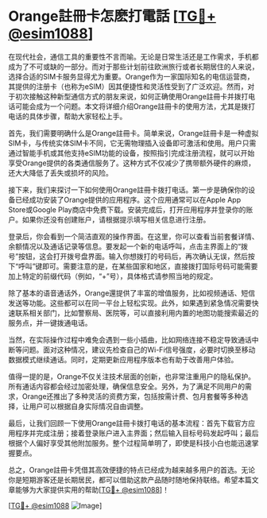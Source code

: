 # Orange註冊卡怎麽打電話 [[TG💪+ @esim1088](https://t.me/s/esim1088)]

在现代社会，通信工具的重要性不言而喻。无论是日常生活还是工作需求，手机都成为了不可或缺的一部分。而对于那些计划前往欧洲旅行或者长期居住的人来说，选择合适的SIM卡服务显得尤为重要。Orange作为一家国际知名的电信运营商，其提供的注册卡（也称为eSIM）因其便捷性和灵活性受到了广泛欢迎。然而，对于初次接触这种新型通信方式的朋友来说，如何正确使用Orange註冊卡并拨打电话可能会成为一个问题。本文将详细介绍Orange註冊卡的使用方法，尤其是拨打电话的具体步骤，帮助大家轻松上手。

首先，我们需要明确什么是Orange註冊卡。简单来说，Orange註冊卡是一种虚拟SIM卡，与传统实体SIM卡不同，它无需物理插入设备即可激活和使用。用户只需通过智能手机或其他支持eSIM功能的设备，按照指引完成注册流程，就可以开始享受Orange提供的各类通信服务了。这种方式不仅减少了携带额外硬件的麻烦，还大大降低了丢失或损坏的风险。

接下来，我们来探讨一下如何使用Orange註冊卡拨打电话。第一步是确保你的设备已经成功安装了Orange提供的应用程序。这个应用通常可以在Apple App Store或Google Play商店中免费下载。安装完成后，打开应用程序并登录你的账户。如果你还没有创建账户，请根据提示填写相关信息进行注册。

登录后，你会看到一个简洁直观的操作界面。在这里，你可以查看当前套餐详情、余额情况以及通话记录等信息。要发起一个新的电话呼叫，点击主界面上的“拨号”按钮，这会打开拨号盘界面。输入你想拨打的号码后，再次确认无误，然后按下“呼叫”键即可。需要注意的是，在某些国家和地区，直接拨打国际号码可能需要加上特定的前缀代码（例如，“+”号），具体格式请参照当地的规定。

除了基本的语音通话外，Orange還提供了丰富的增值服务，比如视频通话、短信发送等功能。这些都可以在同一平台上轻松实现。此外，如果遇到紧急情况需要快速联系相关部门，比如警察局、医院等，可以直接利用内置的地图功能搜索最近的服务点，并一键拨通电话。

当然，在实际操作过程中难免会遇到一些小插曲，比如网络连接不稳定导致通话中断等问题。面对这种情况，建议先检查自己的Wi-Fi信号强度，必要时切换至移动数据模式继续通话。同时，定期更新应用程序版本也有助于改善用户体验。

值得一提的是，Orange不仅关注技术层面的创新，也非常注重用户的隐私保护。所有通话内容都会经过加密处理，确保信息安全。另外，为了满足不同用户的需求，Orange还推出了多种灵活的资费方案，包括按需计费、包月套餐等多种选择，让用户可以根据自身实际情况自由调整。

最后，让我们回顾一下使用Orange註冊卡拨打电话的基本流程：首先下载官方应用程序并完成注册；接着登录账户进入主界面；然后输入目标号码发起呼叫；最后根据个人偏好享受其他附加服务。整个过程简单明了，即使是科技小白也能迅速掌握要点。

总之，Orange註冊卡凭借其高效便捷的特点已经成为越来越多用户的首选。无论你是短期游客还是长期居民，都可以借助这款产品随时随地保持联络。希望本篇文章能够为大家提供实用的帮助[[TG💪+ @esim1088](https://t.me/s/esim1088)]！

[[TG💪+ @esim1088](https://t.me/s/esim1088) ![Image](https://i.postimg.cc/4NQfJmqS/Snipaste-2025-05-13-00-14-12.png)]